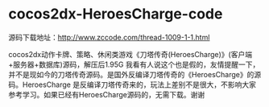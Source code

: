 # cocos2dx-HeroesCharge-code

源码下载地址：http://www.zccode.com/thread-1009-1-1.html

cocos2dx动作卡牌、策略、休闲类游戏《刀塔传奇(HeroesCharge)》(客户端+服务器+数据库)源码，解压后1.95G  我看有人说这个也是假的，友情提醒一下，并不是现如今的刀塔传奇源码。是国外反编译刀塔传奇的《HeroesCharge》的源码。HeroesCharge  是反编译刀塔传奇来的，玩法上差别不是很大，不影响大家参考学习。如果已经有HeroesCharge源码的，无需下载。谢谢


